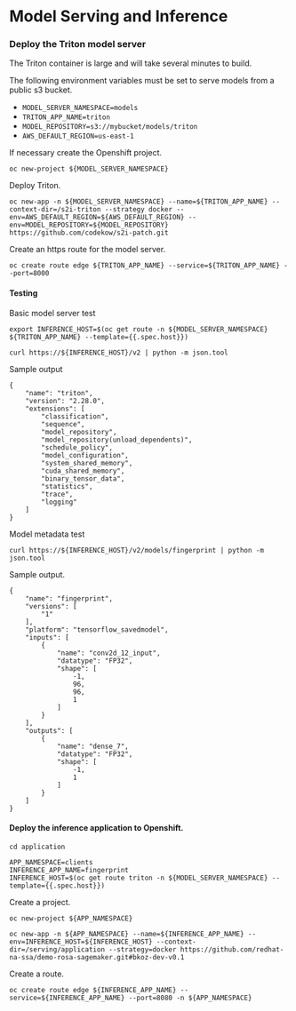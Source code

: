 # Model Serving and Inference

### Deploy the Triton model server

The Triton container is large and will take several minutes to build.

The following environment variables must be set to serve models
from a public s3 bucket.

- `MODEL_SERVER_NAMESPACE=models`
- `TRITON_APP_NAME=triton`
- `MODEL_REPOSITORY=s3://mybucket/models/triton`
- `AWS_DEFAULT_REGION=us-east-1`

If necessary create the Openshift project.
```
oc new-project ${MODEL_SERVER_NAMESPACE}
```

Deploy Triton.
```
oc new-app -n ${MODEL_SERVER_NAMESPACE} --name=${TRITON_APP_NAME} --context-dir=/s2i-triton --strategy docker --env=AWS_DEFAULT_REGION=${AWS_DEFAULT_REGION} --env=MODEL_REPOSITORY=${MODEL_REPOSITORY} https://github.com/codekow/s2i-patch.git
```

Create an https route for the model server.
```
oc create route edge ${TRITON_APP_NAME} --service=${TRITON_APP_NAME} --port=8000
```

#### Testing

Basic model server test
```
export INFERENCE_HOST=$(oc get route -n ${MODEL_SERVER_NAMESPACE} ${TRITON_APP_NAME} --template={{.spec.host}})
```
```
curl https://${INFERENCE_HOST}/v2 | python -m json.tool
```
Sample output
```
{
    "name": "triton",
    "version": "2.28.0",
    "extensions": [
        "classification",
        "sequence",
        "model_repository",
        "model_repository(unload_dependents)",
        "schedule_policy",
        "model_configuration",
        "system_shared_memory",
        "cuda_shared_memory",
        "binary_tensor_data",
        "statistics",
        "trace",
        "logging"
    ]
}
```

Model metadata test
```
curl https://${INFERENCE_HOST}/v2/models/fingerprint | python -m json.tool
```

Sample output.
```
{
    "name": "fingerprint",
    "versions": [
        "1"
    ],
    "platform": "tensorflow_savedmodel",
    "inputs": [
        {
            "name": "conv2d_12_input",
            "datatype": "FP32",
            "shape": [
                -1,
                96,
                96,
                1
            ]
        }
    ],
    "outputs": [
        {
            "name": "dense_7",
            "datatype": "FP32",
            "shape": [
                -1,
                1
            ]
        }
    ]
}
```

#### Deploy the inference application to Openshift.

```
cd application
```

```
APP_NAMESPACE=clients
INFERENCE_APP_NAME=fingerprint
INFERENCE_HOST=$(oc get route triton -n ${MODEL_SERVER_NAMESPACE} --template={{.spec.host}})
```

Create a project.
```
oc new-project ${APP_NAMESPACE}
```

```
oc new-app -n ${APP_NAMESPACE} --name=${INFERENCE_APP_NAME} --env=INFERENCE_HOST=${INFERENCE_HOST} --context-dir=/serving/application --strategy=docker https://github.com/redhat-na-ssa/demo-rosa-sagemaker.git#bkoz-dev-v0.1
```

Create a route.
```
oc create route edge ${INFERENCE_APP_NAME} --service=${INFERENCE_APP_NAME} --port=8080 -n ${APP_NAMESPACE}
```